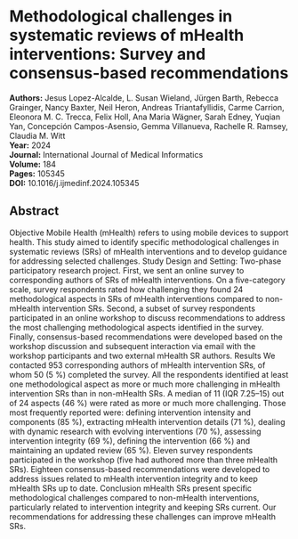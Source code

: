# Methodological challenges in systematic reviews of mHealth interventions: Survey and consensus-based recommendations

**Authors:** Jesus Lopez-Alcalde, L. Susan Wieland, Jürgen Barth, Rebecca Grainger, Nancy Baxter, Neil Heron, Andreas Triantafyllidis, Carme Carrion, Eleonora M. C. Trecca, Felix Holl, Ana Maria Wägner, Sarah Edney, Yuqian Yan, Concepción Campos-Asensio, Gemma Villanueva, Rachelle R. Ramsey, Claudia M. Witt  
**Year:** 2024  
**Journal:** International Journal of Medical Informatics  
**Volume:** 184  
**Pages:** 105345  
**DOI:** 10.1016/j.ijmedinf.2024.105345  

## Abstract
Objective
Mobile Health (mHealth) refers to using mobile devices to support health. This study aimed to identify specific methodological challenges in systematic reviews (SRs) of mHealth interventions and to develop guidance for addressing selected challenges. Study Design and Setting: Two-phase participatory research project. First, we sent an online survey to corresponding authors of SRs of mHealth interventions. On a five-category scale, survey respondents rated how challenging they found 24 methodological aspects in SRs of mHealth interventions compared to non-mHealth intervention SRs. Second, a subset of survey respondents participated in an online workshop to discuss recommendations to address the most challenging methodological aspects identified in the survey. Finally, consensus-based recommendations were developed based on the workshop discussion and subsequent interaction via email with the workshop participants and two external mHealth SR authors.
Results
We contacted 953 corresponding authors of mHealth intervention SRs, of whom 50 (5 %) completed the survey. All the respondents identified at least one methodological aspect as more or much more challenging in mHealth intervention SRs than in non-mHealth SRs. A median of 11 (IQR 7.25–15) out of 24 aspects (46 %) were rated as more or much more challenging. Those most frequently reported were: defining intervention intensity and components (85 %), extracting mHealth intervention details (71 %), dealing with dynamic research with evolving interventions (70 %), assessing intervention integrity (69 %), defining the intervention (66 %) and maintaining an updated review (65 %). Eleven survey respondents participated in the workshop (five had authored more than three mHealth SRs). Eighteen consensus-based recommendations were developed to address issues related to mHealth intervention integrity and to keep mHealth SRs up to date.
Conclusion
mHealth SRs present specific methodological challenges compared to non-mHealth interventions, particularly related to intervention integrity and keeping SRs current. Our recommendations for addressing these challenges can improve mHealth SRs.

